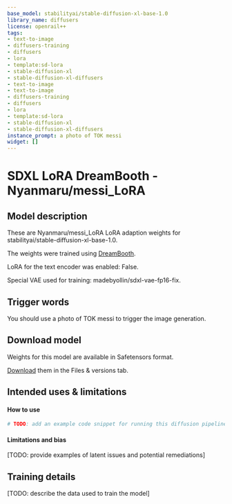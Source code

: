 ```yaml
---
base_model: stabilityai/stable-diffusion-xl-base-1.0
library_name: diffusers
license: openrail++
tags:
- text-to-image
- diffusers-training
- diffusers
- lora
- template:sd-lora
- stable-diffusion-xl
- stable-diffusion-xl-diffusers
- text-to-image
- text-to-image
- diffusers-training
- diffusers
- lora
- template:sd-lora
- stable-diffusion-xl
- stable-diffusion-xl-diffusers
instance_prompt: a photo of TOK messi
widget: []
---
```


<!-- This model card has been generated automatically according to the information the training script had access to. You
should probably proofread and complete it, then remove this comment. -->


# SDXL LoRA DreamBooth - Nyanmaru/messi_LoRA

<Gallery />

## Model description

These are Nyanmaru/messi_LoRA LoRA adaption weights for stabilityai/stable-diffusion-xl-base-1.0.

The weights were trained  using [DreamBooth](https://dreambooth.github.io/).

LoRA for the text encoder was enabled: False.

Special VAE used for training: madebyollin/sdxl-vae-fp16-fix.

## Trigger words

You should use a photo of TOK messi to trigger the image generation.

## Download model

Weights for this model are available in Safetensors format.

[Download](Nyanmaru/messi_LoRA/tree/main) them in the Files & versions tab.



## Intended uses & limitations

#### How to use

```python
# TODO: add an example code snippet for running this diffusion pipeline
```

#### Limitations and bias

[TODO: provide examples of latent issues and potential remediations]

## Training details

[TODO: describe the data used to train the model]